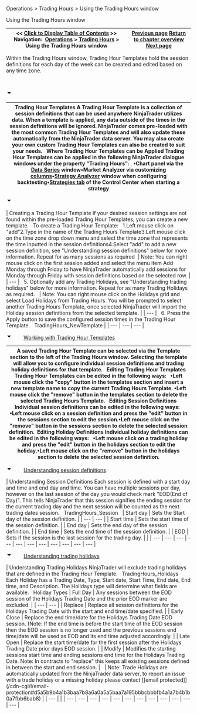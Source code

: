 ﻿


Operations \> Trading Hours \> Using the Trading Hours window






















Using the Trading Hours window







| \<\< [Click to Display Table of Contents](using_the_trading_hours_window.md) \>\> **Navigation:**     [Operations](operations.md) \> [Trading Hours](trading_hours.md) \> Using the Trading Hours window | [Previous page](trading_hours.md) [Return to chapter overview](trading_hours.md) [Next page](window_tabs.md) |
| --- | --- |














Within the Trading Hours window, Trading Hour Templates hold the session definitions for each day of the week can be created and edited based on any time zone. 


 


![tog_minus](tog_minus.gif)




| Trading Hour Templates A Trading Hour Template is a collection of session definitions that can be used anywhere NinjaTrader utilizes data. When a template is applied, any data outside of the times in the session definitions will be ignored. NinjaTrader comes pre\-loaded with the most common Trading Hour Templates and will also update these automatically from the NinjaTrader data server. You may also create your own custom Trading Hour Templates can also be created to suit your needs.   Where Trading Hour Templates can be Applied Trading Hour Templates can be applied in the following NinjaTrader dialogue windows under the property "Trading Hours":   •Chart panel via the [Data Series](working_with_price_data.md) window•Market Analyzer via customizing [columns](working_with_columns.md)•[Strategy Analyzer](strategy_analyzer.md) window when configuring backtesting•[Strategies tab](strategies_tab2.md) of the Control Center when starting a strategy |
| --- |



![tog_minus](tog_minus.gif)




| Creating a Trading Hour Template If your desired session settings are not found within the pre\-loaded Trading Hour Templates, you can create a new template.   To create a Trading Hour Template:   1\.Left mouse click on "add"2\.Type in the name of the Trading Hours Template3\.Left mouse click on the time zone drop down menu and select the time zone that represents the time inputted in the session definitions4\.Select "add" to add a new session definition, see "Understanding session definitions" below for more information. Repeat for as many sessions as required    | Note: You can right mouse click on the first session added and select the menu item Add Monday through Friday to have NinjaTrader automatically add sessions for Monday through Friday with session definitions based on the selected row. | | --- |      5\. Optionally add any Trading Holidays, see "Understanding trading holidays" below for more information. Repeat for as many Trading Holidays as required.     | Note: You can right mouse click on the Holidays grid and select Load Holidays from Trading Hours. You will be prompted to select another Trading Hours Template, once selected NinjaTrader will import the Holiday session definitions from the selected template. | | --- |      6\. Press the Apply button to save the configured session times in the Trading Hour Template.    TradingHours_NewTemplate |
| --- | --- | --- |



![tog_minus](tog_minus.gif)        [Working with Trading Hour Templates](javascript:HMToggle('toggle','WorkingWithTradingHourTemplates','WorkingWithTradingHourTemplates_ICON'))




| A saved Trading Hour Template can be selected via the Template section to the left of the Trading Hours window. Selecting the template will allow you to configure individual session definitions and trading holiday definitions for that template.    Editing Trading Hour Templates Trading Hour Templates can be edited in the following ways:   •Left mouse click the "copy" button in the templates section and insert a new template name to copy the current Trading Hours Template. •Left mouse click the "remove" button in the templates section to delete the selected Trading Hours Template.   Editing Session Definitions Individual session definitions can be edited in the following ways:   •Left mouse click on a session definition and press the "edit" button in the sessions section to edit the session.•Left mouse click on the "remove" button in the sessions section to delete the selected session definition.  Editing Holiday Definitions Individual holiday definitions can be edited in the following ways:   •Left mouse click on a trading holiday and press the "edit" button in the holidays section to edit the holiday.•Left mouse click on the "remove" button in the holidays section to delete the selected session definition. |
| --- |



![tog_minus](tog_minus.gif)        [Understanding session definitions](javascript:HMToggle('toggle','UnderstandingSessionDefinitions','UnderstandingSessionDefinitions_ICON'))




| Understanding Session Definitions Each session is defined with a start day and time and end day and time. You can have multiple sessions per day, however on the last session of the day you would check mark "EOD(End of Day)". This tells NinjaTrader that this session signifies the ending session for the current trading day and the next session will be counted as the next trading dates session.    TradingHours_Session     | Start day | Sets the Start day of the session definition. | | --- | --- | | Start time | Sets the start time of the session definition. | | End day | Sets the end day of the session definition. | | End time | Sets the end time of the session definition. | | EOD | Sets if the session is the last session for the trading day. | |
| --- | --- | --- | --- | --- | --- | --- | --- | --- | --- | --- |



![tog_minus](tog_minus.gif)        [Understanding trading holidays](javascript:HMToggle('toggle','UnderstandingTradingHolidays','UnderstandingTradingHolidays_ICON'))




| Understanding Trading Holidays  NinjaTrader will exclude trading holidays that are defined in the Trading Hour Template.    TradingHours_Holidays   Each Holiday has a Trading Date, Type, Start date, Start Time, End date, End time, and Description. The Holidays type will determine what fields are available.   Holiday Types   | Full Day | Any sessions between the EOD session of the Holidays Trading Date and the prior EOD marker are excluded. | | --- | --- | | Replace | Replace all session definitions for the Holidays Trading Date with the start and end time/date specified. | | Early Close | Replace the end time/date for the Holidays Trading Date EOD session. (Note: If the end time is before the start time of the EOD session then the EOD session is no longer used and the previous sessions end time/date will be used as EOD and its end time adjusted accordingly. | | Late Open | Replace the start time/date for the first session after the Holidays Trading Date prior days EOD session. | | Modify | Modifies the starting sessions start time and ending sessions end time for the Holidays Trading Date. Note: In contracts to "replace" this keeps all existing sessions defined in between the start and end session. |        | Note: Trade Holidays are automatically updated from the NinjaTrader data server, to report an issue with a trade holiday or a missing holiday please contact [\[email protected]](/cdn-cgi/l/email-protection#d5a5b9b4a1b3baa7b8a6a0a5a5baa7a195bbbcbbbfb4a1a7b4b1b0a7fbb6bab8) | | --- | |
| --- | --- | --- | --- | --- | --- | --- | --- | --- | --- | --- | --- |










